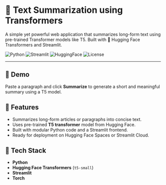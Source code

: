 # 📝 Text Summarization using Transformers

A simple yet powerful web application that summarizes long-form text using pre-trained Transformer models like T5. Built with 🤗 Hugging Face Transformers and Streamlit.

![Python](https://img.shields.io/badge/Python-3.9+-blue.svg)
![Streamlit](https://img.shields.io/badge/Built%20With-Streamlit-orange)
![HuggingFace](https://img.shields.io/badge/Transformers-HuggingFace-yellow)
![License](https://img.shields.io/badge/License-MIT-green)

---

## 🚀 Demo

Paste a paragraph and click **Summarize** to generate a short and meaningful summary using a T5 model.


## 📌 Features

- Summarizes long-form articles or paragraphs into concise text.
- Uses pre-trained **T5 transformer** model from Hugging Face.
- Built with modular Python code and a Streamlit frontend.
- Ready for deployment on Hugging Face Spaces or Streamlit Cloud.

## 🧠 Tech Stack

- **Python**
- **Hugging Face Transformers** (`t5-small`)
- **Streamlit**
- **Torch**
